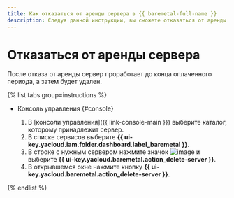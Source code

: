 ```yaml
---
title: Как отказаться от аренды сервера в {{ baremetal-full-name }}
description: Следуя данной инструкции, вы сможете отказаться от аренды сервера в {{ baremetal-full-name }}.
---
```


# Отказаться от аренды сервера

После отказа от аренды сервер проработает до конца оплаченного периода, а затем будет удален.

{% list tabs group=instructions %}

- Консоль управления {#console}

  1. В [консоли управления]({{ link-console-main }}) выберите каталог, которому принадлежит сервер.
  1. В списке сервисов выберите **{{ ui-key.yacloud.iam.folder.dashboard.label_baremetal }}**.
  1. В строке с нужным сервером нажмите значок ![image](../../../_assets/console-icons/ellipsis.svg) и выберите **{{ ui-key.yacloud.baremetal.action_delete-server }}**.
  1. В открывшемся окне нажмите кнопку **{{ ui-key.yacloud.baremetal.action_delete-server }}**.

{% endlist %}
